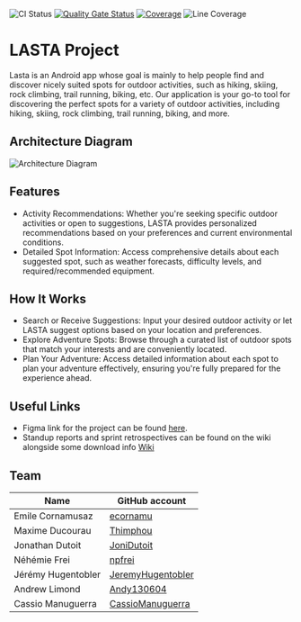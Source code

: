 ![CI Status](https://github.com/LASTA-OUTDOOR/lasta/actions/workflows/ci.yml/badge.svg?branch=main)
[![Quality Gate Status](https://sonarcloud.io/api/project_badges/measure?project=LASTA-OUTDOOR_lasta&metric=alert_status)](https://sonarcloud.io/summary/new_code?id=LASTA-OUTDOOR_lasta)
[![Coverage](https://sonarcloud.io/api/project_badges/measure?project=LASTA-OUTDOOR_lasta&metric=coverage)](https://sonarcloud.io/summary/new_code?id=LASTA-OUTDOOR_lasta)
![Line Coverage](https://img.shields.io/badge/dynamic/json?url=https%3A%2F%2Fsonarcloud.io%2Fapi%2Fqualitygates%2Fproject_status%3FprojectKey%3DLASTA-OUTDOOR_lasta&query=%24.projectStatus.conditions%5B%3F(%40.metricKey%3D%3D'line_coverage')%5D.actualValue&suffix=%25&label=Line%20Coverage&link=https%3A%2F%2Fsonarcloud.io%2Fcomponent_measures%3Fmetric%3Dnew_line_coverage%26id%3DLASTA-OUTDOOR_lasta)




# LASTA Project

Lasta is an Android app whose goal is mainly to help people find and discover nicely suited spots for outdoor activities, such as hiking, skiing, rock climbing, trail running, biking, etc.
Our application is your go-to tool for discovering the perfect spots for a variety of outdoor activities, including hiking, skiing, rock climbing, trail running, biking, and more.
## Architecture Diagram

![Architecture Diagram](Architecture_diagram.jpg)
## Features

-   Activity Recommendations: Whether you're seeking specific outdoor activities or open to suggestions, LASTA provides personalized recommendations based on your preferences and current environmental conditions.
-   Detailed Spot Information: Access comprehensive details about each suggested spot, such as weather forecasts, difficulty levels, and required/recommended equipment.

## How It Works

-   Search or Receive Suggestions: Input your desired outdoor activity or let LASTA suggest options based on your location and preferences.
-   Explore Adventure Spots: Browse through a curated list of outdoor spots that match your interests and are conveniently located.
-   Plan Your Adventure: Access detailed information about each spot to plan your adventure effectively, ensuring you're fully prepared for the experience ahead.

## Useful Links

- Figma link for the project can be found [here](https://www.figma.com/files/project/216392243).
- Standup reports and sprint retrospectives can be found on the wiki alongside some download info [Wiki](https://github.com/LASTA-OUTDOOR/lasta/wiki)

## Team
| Name               | GitHub account                                            |
|--------------------|-----------------------------------------------------------|
| Emile Cornamusaz   | [ecornamu](https://github.com/ecornamu)                   |
| Maxime Ducourau    | [Thimphou](https://github.com/Thimphou)                   |
| Jonathan Dutoit    | [JoniDutoit](https://github.com/JoniDutoit)               |
| Néhémie Frei       | [npfrei](https://github.com/npfrei)                       |
| Jérémy Hugentobler | [JeremyHugentobler](https://github.com/JeremyHugentobler) |
| Andrew Limond      | [Andy130604](https://github.com/Andy130604)               |
| Cassio Manuguerra  | [CassioManuguerra](https://github.com/CassioManuguerra)   |
